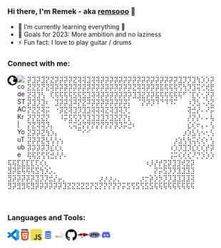 ### Hi there, I'm Remek - aka [remsooo][website] 👋

- 🌱 I’m currently learning everything 🤣
- 🥅 Goals for 2023: More ambition and no laziness
- ⚡ Fun fact: I love to play guitar / drums

### Connect with me:

[<img align="left" alt="codeSTACKr.com" width="22px" src="https://raw.githubusercontent.com/iconic/open-iconic/master/svg/globe.svg" />][website]
[<img align="left" alt="codeSTACKr | YouTube" width="22px" src="https://cdn.jsdelivr.net/npm/simple-icons@v3/icons/youtube.svg" />][youtube]

⡽⣹⡽⣹⡝⣝⡽⡽⡽⡽⣝⢽⢽⣹⢽⢽⡽⡽⡽⡽⡽⡽⡽⡽⡽⡽⡽⡽⡽⡽⡽⡽⡽⣹⡹⡹⣹⢳⡱⡱⡽
⣝⣝⣝⡝⣝⢽⡽⡽⡽⡽⡽⡽⡽⡽⡽⡽⡽⡽⡽⡽⡽⡽⡽⣝⢽⢽⡽⡽⡽⣯⢯⢯⢯⢫⢳⡹⣹⢭⢊⢞⣟
⣝⢽⣹⢣⠀⢏⢯⢯⢯⢯⣫⢯⣫⣹⢽⢽⡽⡽⡽⡽⡽⡽⡽⣹⣹⣝⡽⡽⣯⢯⢯⢯⢯⢯⠋⠈⣏⢎⢂⡝⡽
⡽⣹⡹⣹⠆⠀⣹⡽⡽⣹⠽⡝⣝⠽⡽⡽⡽⡽⡽⡽⡽⡽⡅⠀⠈⡝⡽⡹⠹⠙⠹⠹⠍⠀⠀⠰⡹⣣⠠⡱⣝
⡝⣝⣝⢽⡭⠀⠐⡽⣝⢽⣹⡹⣹⣹⢽⢽⢽⣝⢽⣹⢽⡹⡁⠀⠀⠀⠀⠀⠀⠀⠀⠀⠀⠀⠀⢽⣚⡜⠄⠜⡭
⡝⡝⣝⣝⡝⠀⠀⠸⡭⣫⢫⡹⡹⣹⣹⣹⣹⡹⣹⣝⡝⡝⡆⠀⠀⠀⠀⠀⠀⠀⠀⠀⠀⠀⠀⡜⡝⡜⠄⠄⢧
⡝⣝⢽⢽⡹⡄⠀⠀⠀⢍⢭⣚⡝⡝⡝⡝⡝⡝⡝⡽⡹⡭⣚⠆⠀⠀⠀⠀⠀⠀⠀⠀⠀⠀⠀⣎⢎⠖⡄⠄⢣
⣝⡽⡽⣝⢳⡱⡄⠀⠀⠀⠀⠉⠊⠊⠀⠀⠀⠀⠀⠀⠀⠀⠀⠀⠀⠀⠀⠀⠀⠀⠀⠀⠀⠀⡰⡱⣣⢣⠢⢂⢣
⡽⡽⡽⣝⢧⢣⢣⢢⠀⠀⠀⠀⠀⠀⠀⠀⠀⠀⠀⠀⠀⠀⠀⠀⠀⠀⠀⠀⠀⠀⠀⠀⡰⣱⢣⢳⢭⢎⢎⠆⢣
⡽⡽⡽⡽⡹⣎⢎⢆⠀⠀⠀⠀⠀⠀⠀⠀⠀⠀⠀⠀⠀⠀⠀⠀⠀⠀⠀⠀⠀⠀⠀⠰⡱⡹⣹⡹⣎⢎⢎⡞⡽
⢯⢯⣫⢫⢫⣚⡜⡜⠄⠀⠀⠀⠀⠀⠀⠀⠀⠀⠀⠀⠀⠀⠀⠀⠀⠀⠀⠀⠀⠀⠀⢨⠭⢎⢎⢎⠜⡙⡱⡱⡱
⢯⢯⣏⣏⣏⣏⢏⢎⢆⠀⠀⠀⠀⠀⠀⠀⠀⠀⠀⠀⠀⠀⠀⠀⠀⠀⠀⠀⠀⠀⠰⡸⡜⡞⣝⡽⣹⣹⢞⣝⡽
⣻⡽⣯⢯⢯⢯⣫⢳⡱⡡⡀⠀⠀⠀⠀⠀⠀⠀⠀⠀⠀⠀⠀⠀⠀⠀⠀⠀⠀⠀⠀⠀⡝⡭⣫⡹⡹⣹⣹⣹⣹
⣻⡽⡽⡽⡽⡽⣹⡹⡹⣚⡜⡤⡀⠀⠀⠀⠀⠀⠀⠀⡰⡰⡰⡠⡀⠀⠀⠀⠀⡰⡒⡵⡱⡳⡹⡹⣹⣹⣹⣹⢽
⣻⡽⣻⣻⢯⣻⡽⡽⡽⡽⡽⡽⣹⣝⣝⣝⣝⣝⡝⣝⡝⡝⡝⡝⡝⡭⣫⢫⣫⢫⣫⣫⢯⢯⢯⢯⢯⢯⢯⢯⢯

<br />

### Languages and Tools:

[<img align="left" alt="Visual Studio Code" width="26px" src="https://raw.githubusercontent.com/github/explore/80688e429a7d4ef2fca1e82350fe8e3517d3494d/topics/visual-studio-code/visual-studio-code.png" />][visual]
[<img align="left" alt="HTML5" width="26px" src="https://raw.githubusercontent.com/github/explore/80688e429a7d4ef2fca1e82350fe8e3517d3494d/topics/html/html.png" />][HTML5]
[<img align="left" alt="JavaScript" width="26px" src="https://raw.githubusercontent.com/github/explore/80688e429a7d4ef2fca1e82350fe8e3517d3494d/topics/javascript/javascript.png" />][JS]
[<img align="left" alt="SQL" width="26px" src="https://raw.githubusercontent.com/github/explore/80688e429a7d4ef2fca1e82350fe8e3517d3494d/topics/sql/sql.png" />][SQL]
[<img align="left" alt="MySQL" width="26px" src="https://raw.githubusercontent.com/github/explore/80688e429a7d4ef2fca1e82350fe8e3517d3494d/topics/mysql/mysql.png" />][MySQL]
[<img align="left" alt="GitHub" width="26px" src="https://raw.githubusercontent.com/github/explore/78df643247d429f6cc873026c0622819ad797942/topics/github/github.png" />][github]
[<img align="left" alt="Mongoose" width="26px" src="https://raw.githubusercontent.com/github/explore/80688e429a7d4ef2fca1e82350fe8e3517d3494d/topics/mongoose/mongoose.png" />][mongoose]
[<img align="left" alt="php" width="26px" src="https://raw.githubusercontent.com/github/explore/80688e429a7d4ef2fca1e82350fe8e3517d3494d/topics/php/php.png" />][php]
[<img align="left" alt="php" width="26px" src="https://raw.githubusercontent.com/github/explore/80688e429a7d4ef2fca1e82350fe8e3517d3494d/topics/discord/discord.png" />][discord]

[discord]: https://discord.com
[website]: https://remus.wtf
[visual]: https://code.visualstudio.com
[HTML5]: https://pl.wikipedia.org/wiki/HTML5
[JS]: https://pl.wikipedia.org/wiki/JavaScript
[mongoose]: https://en.wikipedia.org/wiki/Mongoose_(MongoDB)
[SQL]: https://pl.wikipedia.org/wiki/SQL
[MySQL]: https://pl.wikipedia.org/wiki/MySQL
[php]: https://pl.wikipedia.org/wiki/PHP
[github]: https://github.com
[course]: https://remus.wtf
[youtube]: https://www.youtube.com/channel/UCdgcw6GtgYSGP66l79B8X0Q
[instagram]: https://www.instagram.com/remus_to_zioomal/
